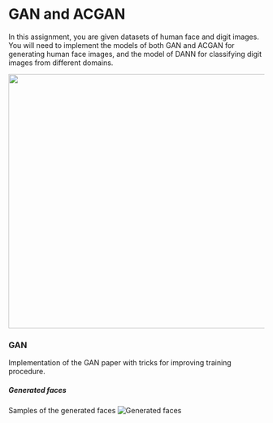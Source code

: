 # GAN and ACGAN
In this assignment, you are given datasets of human face and digit images. You will need to implement the models of both GAN and ACGAN for generating human face images, and the model of DANN for classifying digit images from different domains.

<p align="center">
  <img width="550" height="500" src="https://lh3.googleusercontent.com/RvJZ5ZP0sVOqQ2qW7vIRJTP3PoIFCWGLYxvtYAjBKA2pLZWsyUICoBW9v_ENV6EsO7RBNVe1IIA">
</p>

### GAN
Implementation of the GAN paper with tricks for improving training procedure.

##### Generated faces
Samples of the generated faces
![Generated faces](/imgs/fig1_2.png)
